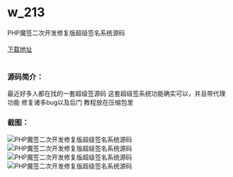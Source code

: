 # w_213
PHP魔签二次开发修复版超级签名系统源码
<br/></br>
[下载地址](https://www.uuid2.com/213.html "下载地址")
<br/></br>
<h3>源码简介：</h3>
<p>最近好多人都在找的一套超级签源码
这套超级签系统功能确实可以，并且带代理功能
修复诸多bug以及后门
教程放在压缩包里<p>
<h3>截图：</h3>
<img src="https://www.uuid2.com/wp-content/uploads/img/202105/d610079917.jpg" alt="PHP魔签二次开发修复版超级签名系统源码"><img src="https://www.uuid2.com/wp-content/uploads/img/202105/d610079175.jpg" alt="PHP魔签二次开发修复版超级签名系统源码"><img src="https://www.uuid2.com/wp-content/uploads/img/202105/78df141502.jpg" alt="PHP魔签二次开发修复版超级签名系统源码"><img src="https://www.uuid2.com/wp-content/uploads/img/202105/78df141884.jpg" alt="PHP魔签二次开发修复版超级签名系统源码">
